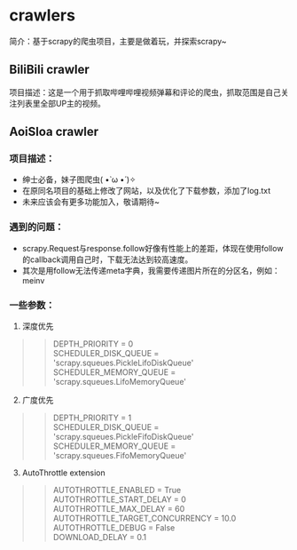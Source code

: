# crawlers
简介：基于scrapy的爬虫项目，主要是做着玩，并探索scrapy~  
## BiliBili crawler
项目描述：这是一个用于抓取哔哩哔哩视频弹幕和评论的爬虫，抓取范围是自己关注列表里全部UP主的视频。  
## AoiSloa crawler
### 项目描述：  
  * 绅士必备，妹子图爬虫( •̀ ω •́ )✧  
  * 在原同名项目的基础上修改了网站，以及优化了下载参数，添加了log.txt
  * 未来应该会有更多功能加入，敬请期待~
### 遇到的问题：
  * scrapy.Request与response.follow好像有性能上的差距，体现在使用follow的callback调用自己时，下载无法达到较高速度。  
  * 其次是用follow无法传递meta字典，我需要传递图片所在的分区名，例如：meinv
### 一些参数：
  1. 深度优先
  >> DEPTH_PRIORITY = 0  
  >> SCHEDULER_DISK_QUEUE = 'scrapy.squeues.PickleLifoDiskQueue'  
  >> SCHEDULER_MEMORY_QUEUE = 'scrapy.squeues.LifoMemoryQueue'  
  
  2. 广度优先  
  >> DEPTH_PRIORITY = 1  
  >> SCHEDULER_DISK_QUEUE = 'scrapy.squeues.PickleFifoDiskQueue'  
  >> SCHEDULER_MEMORY_QUEUE = 'scrapy.squeues.FifoMemoryQueue'  
  
  3. AutoThrottle extension  
  >> AUTOTHROTTLE_ENABLED = True
  >> AUTOTHROTTLE_START_DELAY = 0  
  >> AUTOTHROTTLE_MAX_DELAY = 60  
  >> AUTOTHROTTLE_TARGET_CONCURRENCY = 10.0  
  >> AUTOTHROTTLE_DEBUG = False  
  >> DOWNLOAD_DELAY = 0.1

